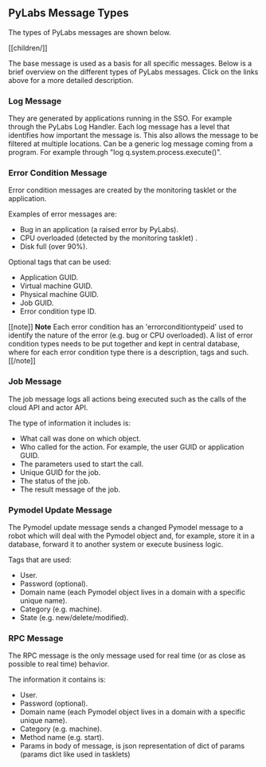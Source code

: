 ## PyLabs Message Types

The types of PyLabs messages are shown below.

[[children/]]

The base message is used as a basis for all specific messages.
Below is a brief overview on the different types of PyLabs messages. Click on the links above for a more detailed description.


### Log Message

They are generated by applications running in the SSO. For example through the PyLabs Log Handler.
Each log message has a level that identifies how important the message is. This also allows the message to be filtered at multiple locations.
Can be a generic log message coming from a program. For example through "log q.system.process.execute(<command>)".


### Error Condition Message

Error condition messages are created by the monitoring tasklet or the application.

Examples of error messages are:
* Bug in an application (a raised error by PyLabs).
* CPU overloaded (detected by the monitoring tasklet) .
* Disk full (over 90%).

Optional tags that can be used:
* Application GUID.
* Virtual machine GUID.
* Physical machine GUID.
* Job GUID.
* Error condition type ID.

[[note]]
**Note** 
Each error condition has an 'errorconditiontypeid' used to identify the nature of the error (e.g. bug or CPU overloaded). A list of error condition types needs to be put together and kept in central database, where for each error condition type there is a description, tags and such.
[[/note]]


### Job Message

The job message logs all actions being executed such as the calls of the cloud API and actor API.

The type of information it includes is:

* What call was done on which object.
* Who called for the action. For example, the user GUID or application GUID.
* The parameters used to start the call.
* Unique GUID for the job.
* The status of the job.
* The result message of the job.


### Pymodel Update Message

The Pymodel update message sends a changed Pymodel message to a robot which will deal with the Pymodel object and, for example, store it in a database, forward it to another system or execute business logic.

Tags that are used:
* User.
* Password (optional).
* Domain name (each Pymodel object lives in a domain with a specific unique name).
* Category (e.g. machine).
* State (e.g. new/delete/modified).


### RPC Message

The RPC message is the only message used for real time (or as close as possible to real time) behavior.

The information it contains is:
* User.
* Password (optional).
* Domain name (each Pymodel object lives in a domain with a specific unique name).
* Category (e.g. machine).
* Method name (e.g. start).
* Params in body of message, is json representation of dict of params (params dict like used in tasklets)